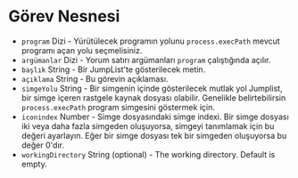 # Görev Nesnesi

* `program` Dizi - Yürütülecek programın yolunu `process.execPath` mevcut programı açan yolu seçmelisiniz.
* `argümanlar` Dizi - Yorum satırı argümanları `program` çalıştığında açılır.
* `başlık` String - Bir JumpList'te gösterilecek metin.
* `açıklama` String - Bu görevin açıklaması.
* `simgeYolu` String - Bir simgenin içinde gösterilecek mutlak yol Jumplist, bir simge içeren rastgele kaynak dosyası olabilir. Genelikle belirtebilirsin `process.execPath` program simgesini göstermek için.
* `iconindex` Number - Simge dosyasındaki simge indexi. Bir simge dosyası iki veya daha fazla simgeden oluşuyorsa, simgeyi tanımlamak için bu değeri ayarlayın. Eğer bir simge dosyası tek bir simgeden oluşuyorsa bu değer 0'dır.
* `workingDirectory` String (optional) - The working directory. Default is empty.
